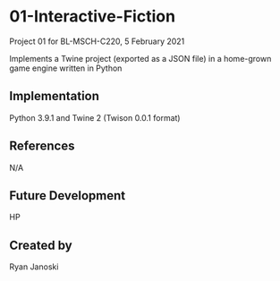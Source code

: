 # 01-Interactive-Fiction
Project 01 for BL-MSCH-C220, 5 February 2021

Implements a Twine project (exported as a JSON file) in a home-grown game engine written in Python


## Implementation
Python 3.9.1 and Twine 2 (Twison 0.0.1 format)

## References
N/A

## Future Development 
HP 

## Created by 
Ryan Janoski 